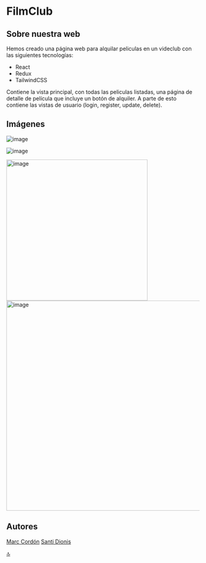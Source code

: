 # FilmClub
## Sobre nuestra web


Hemos creado una página web para alquilar peliculas en un videclub con las siguientes tecnologías:

- React
- Redux
- TailwindCSS

Contiene la vista principal, con todas las peliculas listadas, una página de detalle de película que incluye un botón de alquiler. A parte de esto contiene las vistas de usuario (login, register, update, delete).


## Imágenes

![image](https://user-images.githubusercontent.com/102702041/179423194-bc190998-5577-4284-9c32-4fca97f399e0.png)

![image](https://user-images.githubusercontent.com/102702041/179423199-23ced4da-c194-4fec-b33b-1e029a2fa193.png)

<img width="368" alt="image" src="https://user-images.githubusercontent.com/102702041/179423220-5fe4b2c7-56e0-41d4-8d52-9f5f2d14fdc1.png">

<img width="548" alt="image" src="https://user-images.githubusercontent.com/102702041/179423259-f2c255fd-472c-4216-893a-9858a50a9649.png">


## Autores

[Marc Cordón](https://github.com/marcormun)
[Santi Dionis](https://github.com/shencanet)


[:top:](#filmclub)
